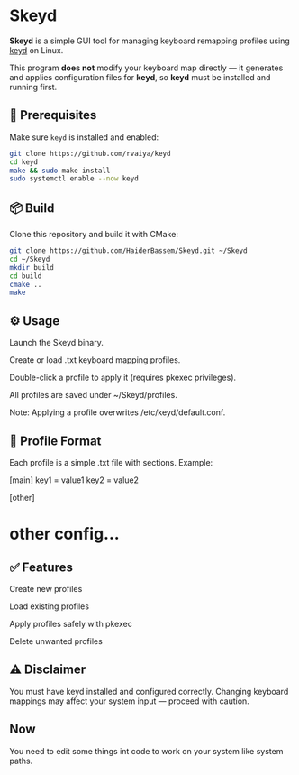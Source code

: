 # Skeyd

**Skeyd** is a simple GUI tool for managing keyboard remapping profiles using [keyd](https://github.com/rvaiya/keyd) on Linux.

This program **does not** modify your keyboard map directly — it generates and applies configuration files for **keyd**, so **keyd** must be installed and running first.

## 📌 Prerequisites

Make sure `keyd` is installed and enabled:

```bash
git clone https://github.com/rvaiya/keyd
cd keyd
make && sudo make install
sudo systemctl enable --now keyd
```

## 📦 Build

Clone this repository and build it with CMake:
```bash
git clone https://github.com/HaiderBassem/Skeyd.git ~/Skeyd
cd ~/Skeyd
mkdir build
cd build
cmake ..
make
```

## ⚙️ Usage

Launch the Skeyd binary.

Create or load .txt keyboard mapping profiles.

Double-click a profile to apply it (requires pkexec privileges).

All profiles are saved under ~/Skeyd/profiles.

Note: Applying a profile overwrites /etc/keyd/default.conf.


## 📁 Profile Format

Each profile is a simple .txt file with sections. Example:

[main]
key1 = value1
key2 = value2

[other]
# other config...

## ✅ Features

Create new profiles

Load existing profiles

Apply profiles safely with pkexec

Delete unwanted profiles


## ⚠️ Disclaimer

You must have keyd installed and configured correctly.
Changing keyboard mappings may affect your system input — proceed with caution.


## Now
You need to edit some things int code to work on your system like system paths.
